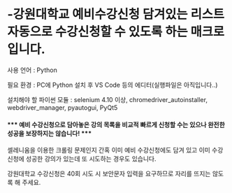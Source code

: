 # -강원대학교 예비수강신청 담겨있는 리스트 자동으로 수강신청할 수 있도록 하는 매크로입니다.

사용 언어 : Python

필요 환경 : PC에 Python 설치 후 VS Code 등의 에디터(실행파일은 아직입니다..)

설치해야 할 파이썬 모듈 : selenium 4.10 이상, chromedriver_autoinstaller, webdriver_manager, pyautogui, PyQt5

#### *** 예비 수강신청으로 담아놓은 강의 목록을 비교적 빠르게 신청할 수는 있으나 완전한 성공을 보장하지는 않습니다! ***

셀레니움을 이용한 크롤링 문제인지 간혹 이미 예비 수강신청에도 담겨 있고 이미 수강신청에 성공한 강의가 있는데 또 시도하는 경우도 있습니다. 

강원대학교 수강신청은 40회 시도 시 보안문자 입력을 요구하므로 자리를 뜨지는 않도록 해 주세요.
